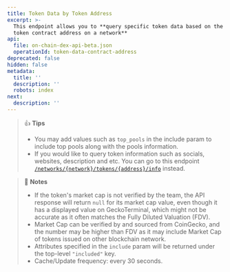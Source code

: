 ```yaml
---
title: Token Data by Token Address
excerpt: >-
  This endpoint allows you to **query specific token data based on the provided
  token contract address on a network**
api:
  file: on-chain-dex-api-beta.json
  operationId: token-data-contract-address
deprecated: false
hidden: false
metadata:
  title: ''
  description: ''
  robots: index
next:
  description: ''
---
```

> 👍 **Tips**
>
> * You may add values such as `top_pools` in the include param to include top pools along with the pools information.
> * If you would like to query token information such as socials, websites, description and etc. You can go to this endpoint [`/networks/{network}/tokens/{address}/info`](/reference/token-info-contract-address) instead.

> 📘 **Notes**
>
> * If the token's market cap is not verified by the team, the API response will return `null` for its market cap value, even though it has a displayed value on GeckoTerminal, which might not be accurate as it often matches the Fully Diluted Valuation (FDV).
> * Market Cap can be verified by and sourced from CoinGecko, and the number may be higher than FDV as it may include Market Cap of tokens issued on other blockchain network.
> * Attributes specified in the `include` param will be returned under the top-level `"included"` key.
> * Cache/Update frequency: every 30 seconds.